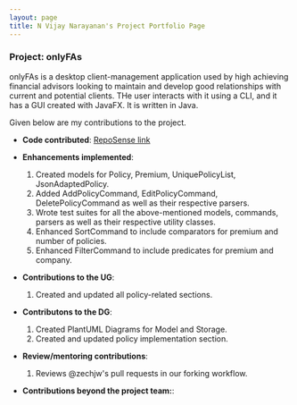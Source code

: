 ```yaml
---
layout: page
title: N Vijay Narayanan's Project Portfolio Page
---
```


### Project: onlyFAs

onlyFAs is a desktop client-management application used by high achieving financial advisors looking to maintain and develop good relationships with current and potential clients. THe user interacts with it using a CLI, and it has a GUI created with JavaFX. It is written in Java.

Given below are my contributions to the project.

- **Code contributed**: [RepoSense link](https://nus-cs2103-ay2122s2.github.io/tp-dashboard/?search=myc37&breakdown=true)

- **Enhancements implemented**:
  1. Created models for Policy, Premium, UniquePolicyList, JsonAdaptedPolicy.
  2. Added AddPolicyCommand, EditPolicyCommand, DeletePolicyCommand as well as their respective parsers.
  3. Wrote test suites for all the above-mentioned models, commands, parsers as well as their respective utility 
     classes.
  4. Enhanced SortCommand to include comparators for premium and number of policies.
  5. Enhanced FilterCommand to include predicates for premium and company.

- **Contributions to the UG**:
  1. Created and updated all policy-related sections.

- **Contributons to the DG**:
  1. Created PlantUML Diagrams for Model and Storage.
  2. Created and updated policy implementation section.

- **Review/mentoring contributions**:
  1. Reviews @zechjw's pull requests in our forking workflow. 

- **Contributions beyond the project team:**:
